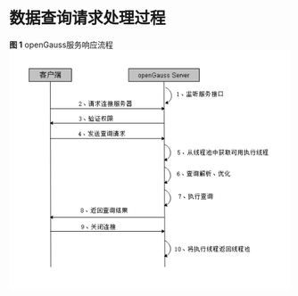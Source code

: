 # 数据查询请求处理过程

**图 1**  openGauss服务响应流程<a name="zh-cn_topic_0237120246_zh-cn_topic_0059778641_f8739a7e890f246bb9fb77f8a9b1c4105"></a>
![](figures/openGauss-service-response-process.jpg "openGauss服务响应流程")
